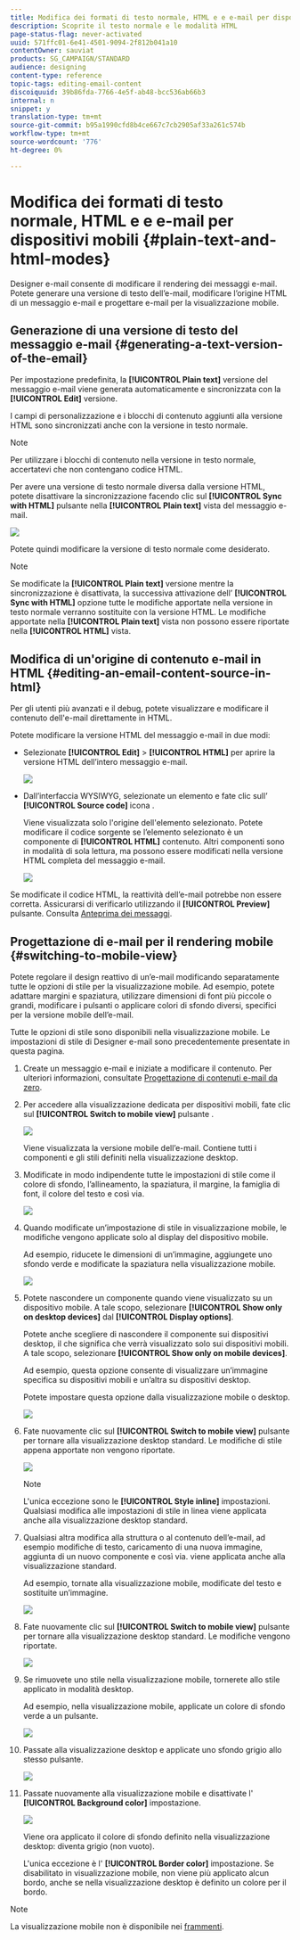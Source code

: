 ```yaml
---
title: Modifica dei formati di testo normale, HTML e e e-mail per dispositivi mobili
description: Scoprite il testo normale e le modalità HTML
page-status-flag: never-activated
uuid: 571ffc01-6e41-4501-9094-2f812b041a10
contentOwner: sauviat
products: SG_CAMPAIGN/STANDARD
audience: designing
content-type: reference
topic-tags: editing-email-content
discoiquuid: 39b86fda-7766-4e5f-ab48-bcc536ab66b3
internal: n
snippet: y
translation-type: tm+mt
source-git-commit: b95a1990cfd8b4ce667c7cb2905af33a261c574b
workflow-type: tm+mt
source-wordcount: '776'
ht-degree: 0%

---
```



# Modifica dei formati di testo normale, HTML e e e-mail per dispositivi mobili {#plain-text-and-html-modes}

Designer e-mail consente di modificare il rendering dei messaggi e-mail. Potete generare una versione di testo dell’e-mail, modificare l’origine HTML di un messaggio e-mail e progettare e-mail per la visualizzazione mobile.

## Generazione di una versione di testo del messaggio e-mail {#generating-a-text-version-of-the-email}

Per impostazione predefinita, la **[!UICONTROL Plain text]** versione del messaggio e-mail viene generata automaticamente e sincronizzata con la **[!UICONTROL Edit]** versione.

I campi di personalizzazione e i blocchi di contenuto aggiunti alla versione HTML sono sincronizzati anche con la versione in testo normale.

>[!NOTE]
>
>Per utilizzare i blocchi di contenuto nella versione in testo normale, accertatevi che non contengano codice HTML.

Per avere una versione di testo normale diversa dalla versione HTML, potete disattivare la sincronizzazione facendo clic sul **[!UICONTROL Sync with HTML]** pulsante nella **[!UICONTROL Plain text]** vista del messaggio e-mail.

![](assets/email_designer_textversion.png)

Potete quindi modificare la versione di testo normale come desiderato.

>[!NOTE]
>
>Se modificate la **[!UICONTROL Plain text]** versione mentre la sincronizzazione è disattivata, la successiva attivazione dell’ **[!UICONTROL Sync with HTML]** opzione tutte le modifiche apportate nella versione in testo normale verranno sostituite con la versione HTML. Le modifiche apportate nella **[!UICONTROL Plain text]** vista non possono essere riportate nella **[!UICONTROL HTML]** vista.

## Modifica di un&#39;origine di contenuto e-mail in HTML {#editing-an-email-content-source-in-html}

Per gli utenti più avanzati e il debug, potete visualizzare e modificare il contenuto dell&#39;e-mail direttamente in HTML.

Potete modificare la versione HTML del messaggio e-mail in due modi:

* Selezionate **[!UICONTROL Edit]** > **[!UICONTROL HTML]** per aprire la versione HTML dell’intero messaggio e-mail.

   ![](assets/email_designer_html1.png)

* Dall’interfaccia WYSIWYG, selezionate un elemento e fate clic sull’ **[!UICONTROL Source code]** icona .

   Viene visualizzata solo l&#39;origine dell&#39;elemento selezionato. Potete modificare il codice sorgente se l’elemento selezionato è un componente di **[!UICONTROL HTML]** contenuto. Altri componenti sono in modalità di sola lettura, ma possono essere modificati nella versione HTML completa del messaggio e-mail.

   ![](assets/email_designer_html2.png)

Se modificate il codice HTML, la reattività dell’e-mail potrebbe non essere corretta. Assicurarsi di verificarlo utilizzando il **[!UICONTROL Preview]** pulsante. Consulta [Anteprima dei messaggi](../../sending/using/previewing-messages.md).

## Progettazione di e-mail per il rendering mobile {#switching-to-mobile-view}

Potete regolare il design reattivo di un’e-mail modificando separatamente tutte le opzioni di stile per la visualizzazione mobile. Ad esempio, potete adattare margini e spaziatura, utilizzare dimensioni di font più piccole o grandi, modificare i pulsanti o applicare colori di sfondo diversi, specifici per la versione mobile dell’e-mail.

Tutte le opzioni di stile sono disponibili nella visualizzazione mobile. Le impostazioni di stile di Designer e-mail sono precedentemente presentate in questa pagina.

1. Create un messaggio e-mail e iniziate a modificare il contenuto. Per ulteriori informazioni, consultate [Progettazione di contenuti e-mail da zero](../../designing/using/designing-from-scratch.md#designing-an-email-content-from-scratch).
1. Per accedere alla visualizzazione dedicata per dispositivi mobili, fate clic sul **[!UICONTROL Switch to mobile view]** pulsante .

   ![](assets/email_designer_mobile_view_switch.png)

   Viene visualizzata la versione mobile dell’e-mail. Contiene tutti i componenti e gli stili definiti nella visualizzazione desktop.

1. Modificate in modo indipendente tutte le impostazioni di stile come il colore di sfondo, l’allineamento, la spaziatura, il margine, la famiglia di font, il colore del testo e così via.

   ![](assets/email_designer_mobile_view.png)

1. Quando modificate un’impostazione di stile in visualizzazione mobile, le modifiche vengono applicate solo al display del dispositivo mobile.

   Ad esempio, riducete le dimensioni di un’immagine, aggiungete uno sfondo verde e modificate la spaziatura nella visualizzazione mobile.

   ![](assets/email_designer_mobile_view_change.png)

1. Potete nascondere un componente quando viene visualizzato su un dispositivo mobile. A tale scopo, selezionare **[!UICONTROL Show only on desktop devices]** dal **[!UICONTROL Display options]**.

   Potete anche scegliere di nascondere il componente sui dispositivi desktop, il che significa che verrà visualizzato solo sui dispositivi mobili. A tale scopo, selezionare **[!UICONTROL Show only on mobile devices]**.

   Ad esempio, questa opzione consente di visualizzare un’immagine specifica su dispositivi mobili e un’altra su dispositivi desktop.

   Potete impostare questa opzione dalla visualizzazione mobile o desktop.

   ![](assets/email_designer_mobile_hide.png)

1. Fate nuovamente clic sul **[!UICONTROL Switch to mobile view]** pulsante per tornare alla visualizzazione desktop standard. Le modifiche di stile appena apportate non vengono riportate.

   ![](assets/email_designer_mobile_view_desktop_no-change.png)

   >[!NOTE]
   >
   >L&#39;unica eccezione sono le **[!UICONTROL Style inline]** impostazioni. Qualsiasi modifica alle impostazioni di stile in linea viene applicata anche alla visualizzazione desktop standard.

1. Qualsiasi altra modifica alla struttura o al contenuto dell’e-mail, ad esempio modifiche di testo, caricamento di una nuova immagine, aggiunta di un nuovo componente e così via. viene applicata anche alla visualizzazione standard.

   Ad esempio, tornate alla visualizzazione mobile, modificate del testo e sostituite un’immagine.

   ![](assets/email_designer_mobile_view_change_content.png)

1. Fate nuovamente clic sul **[!UICONTROL Switch to mobile view]** pulsante per tornare alla visualizzazione desktop standard. Le modifiche vengono riportate.

   ![](assets/email_designer_mobile_view_desktop_content-change.png)

1. Se rimuovete uno stile nella visualizzazione mobile, tornerete allo stile applicato in modalità desktop.

   Ad esempio, nella visualizzazione mobile, applicate un colore di sfondo verde a un pulsante.

   ![](assets/email_designer_mobile_view_background_mobile.png)

1. Passate alla visualizzazione desktop e applicate uno sfondo grigio allo stesso pulsante.

   ![](assets/email_designer_mobile_view_background_desktop.png)

1. Passate nuovamente alla visualizzazione mobile e disattivate l&#39; **[!UICONTROL Background color]** impostazione.

   ![](assets/email_designer_mobile_view_background_mobile_disabled.png)

   Viene ora applicato il colore di sfondo definito nella visualizzazione desktop: diventa grigio (non vuoto).

   L&#39;unica eccezione è l&#39; **[!UICONTROL Border color]** impostazione. Se disabilitato in visualizzazione mobile, non viene più applicato alcun bordo, anche se nella visualizzazione desktop è definito un colore per il bordo.

>[!NOTE]
>
>La visualizzazione mobile non è disponibile nei [frammenti](../../designing/using/using-reusable-content.md#about-fragments).

